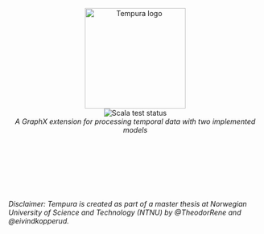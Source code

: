 <p align="center">
  <img width="200" src="https://github.com/eivindkopperud/master-thesis/blob/chore/readme/public/tempura.png" alt="Tempura logo">
  <br>
  <img src="https://github.com/eivindkopperud/master-thesis/actions/workflows/test.yml/badge.svg" alt="Scala test status")>
  <br>
  <em> A GraphX extension for processing temporal data with two implemented models  </em>
</p>


</br></br></br></br></br></br>
<footer>
    <em> Disclaimer: Tempura is created as part of a master thesis at Norwegian University of Science and Technology (NTNU) by @TheodorRene and @eivindkopperud. </em>
</footer>
 
